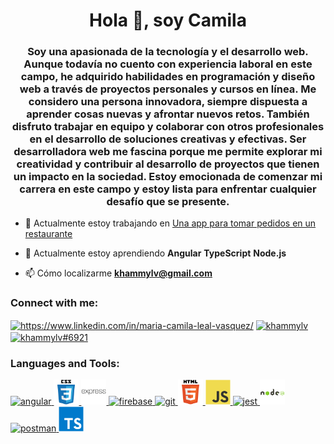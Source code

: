
<h1 align="center">Hola 👋, soy Camila</h1>
<h3 align="center">Soy una apasionada de la tecnología y el desarrollo web. Aunque todavía no cuento con experiencia laboral en este campo, he adquirido habilidades en programación y diseño web a través de proyectos personales y cursos en línea. Me considero una persona innovadora, siempre dispuesta a aprender cosas nuevas y afrontar nuevos retos. También disfruto trabajar en equipo y colaborar con otros profesionales en el desarrollo de soluciones creativas y efectivas. Ser desarrolladora web me fascina porque me permite explorar mi creatividad y contribuir al desarrollo de proyectos que tienen un impacto en la sociedad. Estoy emocionada de comenzar mi carrera en este campo y estoy lista para enfrentar cualquier desafío que se presente.</h3>

- 🔭 Actualmente estoy trabajando en [Una app para tomar pedidos en un restaurante](https://github.com/khammylv/DEV001-burger-queen-api-client)

- 🌱 Actualmente estoy aprendiendo **Angular** **TypeScript** **Node.js**

- 📫 Cómo localizarme **khammylv@gmail.com**

<h3 align="left">Connect with me:</h3>
<p align="left">
<a href="https://linkedin.com/in/maria-camila-leal-vasquez/" target="blank"><img align="center" src="https://raw.githubusercontent.com/rahuldkjain/github-profile-readme-generator/master/src/images/icons/Social/linked-in-alt.svg" alt="https://www.linkedin.com/in/maria-camila-leal-vasquez/" height="30" width="40" /></a>
<a href="https://instagram.com/khammylv" target="blank"><img align="center" src="https://raw.githubusercontent.com/rahuldkjain/github-profile-readme-generator/master/src/images/icons/Social/instagram.svg" alt="khammylv" height="30" width="40" /></a>
<a href="https://discord.gg/khammylv#6921" target="blank"><img align="center" src="https://raw.githubusercontent.com/rahuldkjain/github-profile-readme-generator/master/src/images/icons/Social/discord.svg" alt="khammylv#6921" height="30" width="40" /></a>
</p>

<h3 align="left">Languages and Tools:</h3>
<p align="left"> <a href="https://angular.io" target="_blank" rel="noreferrer"> <img src="https://angular.io/assets/images/logos/angular/angular.svg" alt="angular" width="40" height="40"/> </a> <a href="https://www.w3schools.com/css/" target="_blank" rel="noreferrer"> <img src="https://raw.githubusercontent.com/devicons/devicon/master/icons/css3/css3-original-wordmark.svg" alt="css3" width="40" height="40"/> </a> <a href="https://expressjs.com" target="_blank" rel="noreferrer"> <img src="https://raw.githubusercontent.com/devicons/devicon/master/icons/express/express-original-wordmark.svg" alt="express" width="40" height="40"/> </a> <a href="https://firebase.google.com/" target="_blank" rel="noreferrer"> <img src="https://www.vectorlogo.zone/logos/firebase/firebase-icon.svg" alt="firebase" width="40" height="40"/> </a> <a href="https://git-scm.com/" target="_blank" rel="noreferrer"> <img src="https://www.vectorlogo.zone/logos/git-scm/git-scm-icon.svg" alt="git" width="40" height="40"/> </a> <a href="https://www.w3.org/html/" target="_blank" rel="noreferrer"> <img src="https://raw.githubusercontent.com/devicons/devicon/master/icons/html5/html5-original-wordmark.svg" alt="html5" width="40" height="40"/> </a> <a href="https://developer.mozilla.org/en-US/docs/Web/JavaScript" target="_blank" rel="noreferrer"> <img src="https://raw.githubusercontent.com/devicons/devicon/master/icons/javascript/javascript-original.svg" alt="javascript" width="40" height="40"/> </a> <a href="https://jestjs.io" target="_blank" rel="noreferrer"> <img src="https://www.vectorlogo.zone/logos/jestjsio/jestjsio-icon.svg" alt="jest" width="40" height="40"/> </a> <a href="https://nodejs.org" target="_blank" rel="noreferrer"> <img src="https://raw.githubusercontent.com/devicons/devicon/master/icons/nodejs/nodejs-original-wordmark.svg" alt="nodejs" width="40" height="40"/> </a> <a href="https://postman.com" target="_blank" rel="noreferrer"> <img src="https://www.vectorlogo.zone/logos/getpostman/getpostman-icon.svg" alt="postman" width="40" height="40"/> </a> 
<a href="https://www.typescriptlang.org/" target="_blank" rel="noreferrer"> <img src="https://raw.githubusercontent.com/devicons/devicon/master/icons/typescript/typescript-original.svg" alt="typescript" width="40" height="40"/> </a> </p>
